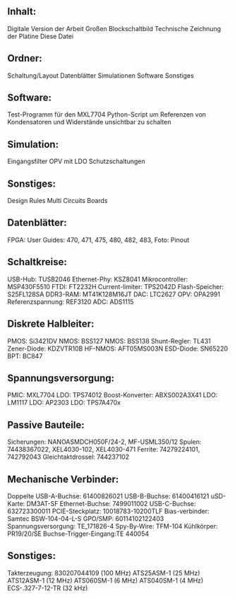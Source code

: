 Inhalt:
---------------------------------
Digitale Version der Arbeit
Großen Blockschaltbild
Technische Zeichnung der Platine
Diese Datei


Ordner:
---------------------------------
Schaltung/Layout
Datenblätter
Simulationen
Software
Sonstiges


Software:
---------------------------------
Test-Programm für den MXL7704
Python-Script um Referenzen von Kondensatoren und Widerstände unsichtbar zu schalten


Simulation:
---------------------------------
Eingangsfilter
OPV mit LDO
Schutzschaltungen


Sonstiges:
---------------------------------
Design Rules Multi Circuits Boards


Datenblätter:
---------------------------------
FPGA: User Guides: 470, 471, 475, 480, 482, 483, Foto: Pinout


Schaltkreise:
---------------------------------
USB-Hub: TUSB2046
Ethernet-Phy: KSZ8041
Mikrocontroller: MSP430F5510
FTDI: FT2232H
Current-limiter: TPS2042D
Flash-Speicher: S25FL128SA
DDR3-RAM: MT41K128M16JT
DAC: LTC2627
OPV: OPA2991
Referenzspannung: REF3120
ADC: ADS1115


Diskrete Halbleiter:
---------------------------------
PMOS: Si3421DV
NMOS: BSS127
NMOS: BSS138
Shunt-Regler: TL431
Zener-Diode: KDZVTR10B
HF-NMOS: AFT05MS003N
ESD-Diode: SN65220
BPT: BC847


Spannungsversorgung:
---------------------------------
PMIC: MXL7704
LDO: TPS74012
Boost-Konverter: ABXS002A3X41
LDO: LM1117
LDO: AP2303
LDO: TPS7A470x


Passive Bauteile:
---------------------------------
Sicherungen: NANOASMDCH050F/24-2, MF-USML350/12
Spulen: 74438367022, XEL4030-102, XEL4030-471
Ferrite: 74279224101, 742792043
Gleichtaktdrossel: 744237102


Mechanische Verbinder:
---------------------------------
Doppelte USB-A-Buchse: 61400826021
USB-B-Buchse: 61400416121
uSD-Karte: DM3AT-SF
Ethernet-Buchse: 7499011002
USB-C-Buchse: 632723300011
PCIE-Steckplatz: 10018783-10200TLF
Bias-verbinder: Samtec BSW-104-04-L-S
GPO/SMP: 60114102122403
Spannungsversorgung: TE_171826-4
Spy-By-Wire: TFM-104
Kühlkörper: PR19/20/SE
Buchse-Trigger-Eingang:TE 440054

Sonstiges:
---------------------------------
Takterzeugung: 
830207044109 (100 MHz)
ATS25ASM-1 (25 MHz)
ATS12ASM-1 (12 MHz)
ATS060SM-1 (6 MHz)
ATS040SM-1 (4 MHz)
ECS-.327-7-12-TR (32 kHz)